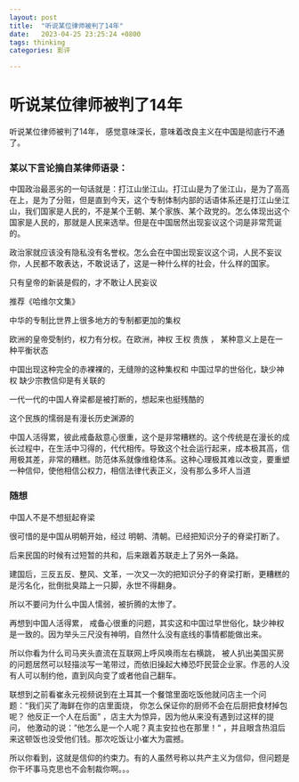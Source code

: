 ```yaml
---
layout: post
title:  "听说某位律师被判了14年"
date:   2023-04-25 23:25:24 +0800
tags: thinking
categories: 影评

---
```


# 听说某位律师被判了14年

听说某位律师被判了14年， 感觉意味深长，意味着改良主义在中国是彻底行不通了。

###  某以下言论摘自某律师语录：

中国政治最恶劣的一句话就是：打江山坐江山。打江山是为了坐江山，是为了高高在上，是为了分赃，但是直到今天，这个专制体制内部的话语体系还是打江山坐江山，我们国家是人民的，不是某个王朝、某个家族、某个政党的。怎么体现出这个国家是人民的，那就是人民来选举。但是在中国居然出现妄议这个词是非常荒诞的。 

政治家就应该没有隐私没有名誉权。怎么会在中国出现妄议这个词，人民不妄议你，人民都不敢表达，不敢说话了，这是一种什么样的社会，什么样的国家。

只有皇帝的新装是假的，才不敢让人民妄议

推荐《哈维尔文集》

中华的专制比世界上很多地方的专制都更加的集权

欧洲的皇帝受制约，权力有分权。在欧洲，神权 王权 贵族 ， 某种意义上是在一种平衡状态

中国出现这种完全的赤裸裸的，无缝隙的这种集权和 中国过早的世俗化，缺少神权 缺少宗教信仰是有关联的

一代一代的中国人脊梁都是被打断的，想起来也挺残酷的

这个民族的懦弱是有漫长历史渊源的

中国人活得累，彼此戒备敌意心很重，这个是非常糟糕的。这个传统是在漫长的成长过程中，在生活中习得的，代代相传。导致这个社会运行起来，成本极其高，信用极其差，非常的糟糕。防范体系就像维稳体系。这种心理极其难以改变，要重塑一种信仰，使他相信公权力，相信法律代表正义，没有那么多坏人当道



### 随想

中国人不是不想挺起脊梁

很可惜的是中国从明朝开始，经过 明朝、清朝。已经把知识分子的脊梁打断了。

后来民国的时候有过短暂的共和，后来跟着苏联走上了另外一条路。

建国后，三反五反、整风、文革，一次又一次的把知识分子的脊梁打断，更糟糕的是污名化，批倒批臭踏上一只脚，永世不得翻身。

所以不要问为什么中国人懦弱，被折腾的太惨了。

再想到中国人活得累， 戒备心很重的问题，其实这和中国过早世俗化，缺少神权是一致的。因为举头三尺没有神明，自然什么没有底线的事情都能做出来。

所以你看为什么司马夹头直流在互联网上呼风唤雨左右横跳， 被人扒出美国买房的问题居然可以轻描淡写一笔带过，而依旧操起大棒恐吓民营企业家。作恶的人没有人可以制约他，直到风向变了或者他自己翻车。

联想到之前看崔永元视频说到在土耳其一个餐馆里面吃饭他就问店主一个问题：“我们买了海鲜在你的店里面烧， 你怎么保证你的厨师不会在后厨把食材掉包呢？ 他反正一个人在后面” ，店主大为惊异，因为他从来没有遇到过这样的提问， 他激动的说：”他怎么是一个人呢？真主安拉也在那里！“ ，并且眼含热泪后来这顿饭也没受他们钱。那次吃饭让小崔大为震撼。

所以你看到，这就是信仰的约束力。有的人虽然号称以共产主义为信仰，但问题是你干坏事马克思也不会制裁你啊。。。



